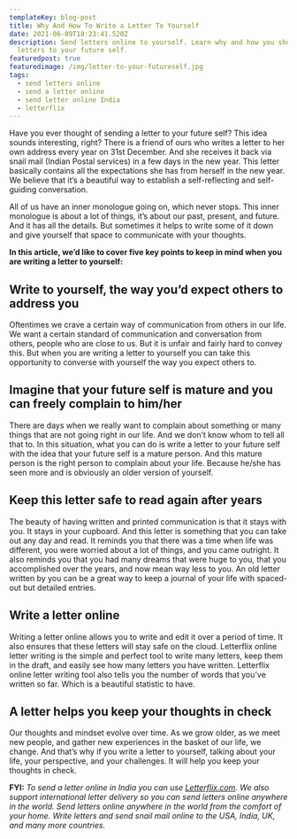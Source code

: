 ```yaml
---
templateKey: blog-post
title: Why And How To Write a Letter To Yourself
date: 2021-06-09T18:23:41.520Z
description: Send letters online to yourself. Learn why and how you should write
  letters to your future self.
featuredpost: true
featuredimage: /img/letter-to-your-futureself.jpg
tags:
  - send letters online
  - send a letter online
  - send letter online India
  - letterflix
---
```

Have you ever thought of sending a letter to your future self? This idea sounds interesting, right? There is a friend of ours who writes a letter to her own address every year on 31st December. And she receives it back via snail mail (Indian Postal services) in a few days in the new year. This letter basically contains all the expectations she has from herself in the new year. We believe that it’s a beautiful way to establish a self-reflecting and self-guiding conversation.

All of us have an inner monologue going on, which never stops. This inner monologue is about a lot of things, it’s about our past, present, and future. And it has all the details. But sometimes it helps to write some of it down and give yourself that space to communicate with your thoughts.

**In this article, we’d like to cover five key points to keep in mind when you are writing a letter to yourself:**



## Write to yourself, the way you’d expect others to address you

Oftentimes we crave a certain way of communication from others in our life. We want a certain standard of communication and conversation from others, people who are close to us. But it is unfair and fairly hard to convey this. But when you are writing a letter to yourself you can take this opportunity to converse with yourself the way you expect others to.

## Imagine that your future self is mature and you can freely complain to him/her

There are days when we really want to complain about something or many things that are not going right in our life. And we don’t know whom to tell all that to. In this situation, what you can do is write a letter to your future self with the idea that your future self is a mature person. And this mature person is the right person to complain about your life. Because he/she has seen more and is obviously an older version of yourself.



## Keep this letter safe to read again after years

The beauty of having written and printed communication is that it stays with you. It stays in your cupboard. And this letter is something that you can take out any day and read. It reminds you that there was a time when life was different, you were worried about a lot of things, and you came outright. It also reminds you that you had many dreams that were huge to you, that you accomplished over the years, and now mean way less to you. An old letter written by you can be a great way to keep a journal of your life with spaced-out but detailed entries.



## Write a letter online

Writing a letter online allows you to write and edit it over a period of time. It also ensures that these letters will stay safe on the cloud. Letterflix online letter writing is the simple and perfect tool to write many letters, keep them in the draft, and easily see how many letters you have written. Letterflix online letter writing tool also tells you the number of words that you’ve written so far. Which is a beautiful statistic to have.

## A letter helps you keep your thoughts in check

Our thoughts and mindset evolve over time. As we grow older, as we meet new people, and gather new experiences in the basket of our life, we change. And that’s why if you write a letter to yourself, talking about your life, your perspective, and your challenges. It will help you keep your thoughts in check.



**FYI:** *To send a letter online in India you can use [Letterflix.com](https://letterflix.com). We also support international letter delivery so you can send letters online anywhere in the world. Send letters online anywhere in the world from the comfort of your home. Write letters and send snail mail online to the USA, India, UK, and many more countries.*